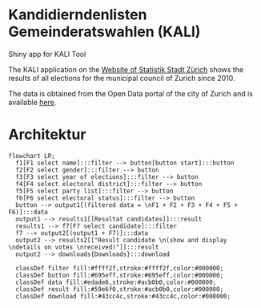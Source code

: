 # Kandidierndenlisten Gemeinderatswahlen (KALI)
Shiny app for KALI Tool

The KALI application on the [Website of Statistik Stadt Zürich](https://www.stadt-zuerich.ch/prd/de/index/statistik/themen/staat-recht-politik/politik/wahlen/gemeinderatswahlen/kandidierendenliste-gemeinderat.html) shows the results of all elections for the municipal council of Zurich since 2010.

The data is obtained from the Open Data portal of the city of Zurich and is available [here](https://data.stadt-zuerich.ch/dataset?q=Kandidierende&sort=score+desc%2C+date_last_modified+desc).

# Architektur
```mermaid
flowchart LR;
  f1[F1 select name]:::filter --> button[button start]:::button
  f2[F2 select gender]:::filter --> button
  f3[F3 select year of elections]:::filter --> button
  f4[F4 select electoral district]:::filter --> button
  f5[F5 select party list]:::filter --> button
  f6[F6 select electoral status]:::filter --> button
  button --> output1[(filtered data = \nF1 + F2 + F3 + F4 + F5 + F6)]:::data
  output1 --> results1[[Resultat candidates]]:::result
  results1 --> f7[F7 select candidate]:::filter
  f7 --> output2[(output1 + F7)]:::data
  output2 --> results2[["Result candidate \n(show and display \ndetails on votes \nreceived)"]]:::result
  output2 --> downloads{Downloads}:::download
  
  classDef filter fill:#ffff2f,stroke:#ffff2f,color:#000000;
  classDef button fill:#695eff,stroke:#695eff,color:#000000;
  classDef data fill:#edade6,stroke:#acb0b0,color:#000000;
  classDef result fill:#59e6f0,stroke:#acb0b0,color:#000000;
  classDef download fill:#43cc4c,stroke:#43cc4c,color:#000000;
```

